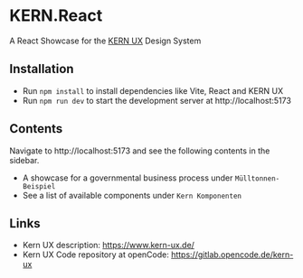# KERN.React

A React Showcase for the [KERN UX](https://www.kern-ux.de/) Design System

## Installation

* Run <code>npm install</code> to install dependencies like Vite, React and KERN UX
* Run <code>npm run dev</code> to start the development server at http://localhost:5173

## Contents

Navigate to http://localhost:5173 and see the following contents in the sidebar.

* A showcase for a governmental business process under `Mülltonnen-Beispiel`
* See a list of available components under `Kern Komponenten`

## Links

* Kern UX description: https://www.kern-ux.de/
* Kern UX Code repository at openCode: https://gitlab.opencode.de/kern-ux
